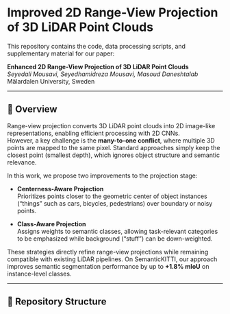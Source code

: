 # Improved 2D Range-View Projection of 3D LiDAR Point Clouds

This repository contains the code, data processing scripts, and supplementary material for our paper:

**Enhanced 2D Range-View Projection of 3D LiDAR Point Clouds**  
*Seyedali Mousavi, Seyedhamidreza Mousavi, Masoud Daneshtalab*  
Mälardalen University, Sweden

---

## 📖 Overview
Range-view projection converts 3D LiDAR point clouds into 2D image-like representations, enabling efficient processing with 2D CNNs.  
However, a key challenge is the **many-to-one conflict**, where multiple 3D points are mapped to the same pixel. Standard approaches simply keep the closest point (smallest depth), which ignores object structure and semantic relevance.

In this work, we propose two improvements to the projection stage:

- **Centerness-Aware Projection**  
  Prioritizes points closer to the geometric center of object instances (“things” such as cars, bicycles, pedestrians) over boundary or noisy points.  

- **Class-Aware Projection**  
  Assigns weights to semantic classes, allowing task-relevant categories to be emphasized while background (“stuff”) can be down-weighted.  

These strategies directly refine range-view projections while remaining compatible with existing LiDAR pipelines. On SemanticKITTI, our approach improves semantic segmentation performance by up to **+1.8% mIoU** on instance-level classes.

---

## 📂 Repository Structure
